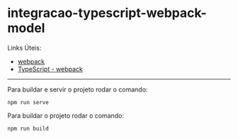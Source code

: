 integracao-typescript-webpack-model
===

Links Úteis:

- [webpack](https://www.typescriptlang.org/docs/handbook/gulp.html "https://www.typescriptlang.org/docs/handbook/gulp.html")
- [TypeScript - webpack](https://www.typescriptlang.org/docs/handbook/integrating-with-build-tools.html#webpack "https://www.typescriptlang.org/docs/handbook/integrating-with-build-tools.html#webpack")

---
Para buildar e servir o projeto rodar o comando:
    
    npm run serve


Para buildar o projeto rodar o comando:


    npm run build